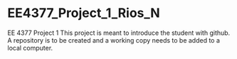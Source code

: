 # EE4377_Project_1_Rios_N
EE 4377 Project 1
This project is meant to introduce the student with github. A repository is to be created and a working copy needs to be added to a local computer. 